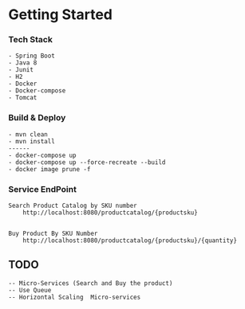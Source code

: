 # Getting Started

### Tech Stack

	- Spring Boot
	- Java 8
	- Junit
	- H2
	- Docker
	- Docker-compose
	- Tomcat

### Build & Deploy

	- mvn clean
	- mvn install
	------
	- docker-compose up
	- docker-compose up --force-recreate --build
	- docker image prune -f
	

### Service EndPoint
	Search Product Catalog by SKU number
		http://localhost:8080/productcatalog/{productsku}


	Buy Product By SKU Number
		http://localhost:8080/productcatalog/{productsku}/{quantity}

		
## TODO
	-- Micro-Services (Search and Buy the product)
	-- Use Queue
	-- Horizontal Scaling  Micro-services
